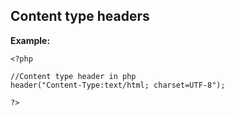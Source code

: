 
Content type headers
-------

**Example:**



    <?php

	//Content type header in php
	header("Content-Type:text/html; charset=UTF-8");

	?>


	